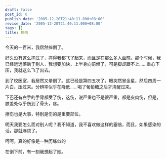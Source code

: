 ```yaml
---
draft: false
post_id: 0
publish_date: '2005-12-20T21:40:11.000+08:00'
revise_date: '2005-12-20T21:40:11.000+08:00'
tags: []
title: 摔倒
---
```


今天的一百米，我居然摔倒了。

好久没有这么摔过了，摔得我都飞了起来，而且是在那么多人面前。那个时候，我已经远远落后于别人，我想要加快，上半身向前倾了，可是脚却跟不上……重心下压，我就这么飞了出去。

到了校医室，我居然又晕倒了。这已经是第四五次了，眼突然冒金星，然后四周一片白，压过来。分辨率似乎在降低……喝了葡萄糖之后才清醒过来。

下巴还有右手的手背都受了伤，这伤，说严重也不是很严重，都是皮肉伤，但是，膝盖处似乎伤到了骨头，疼。

擦伤也是大事，特别是伤的是重要部位。

明天我要怎么面对别人呢？我不知道，我不喜欢做这样的塞翁，而且，如果感染的话，那就麻烦了。

呵呵，真的好像是一种历练似的

在倒下前，有一刻我想起了她。
